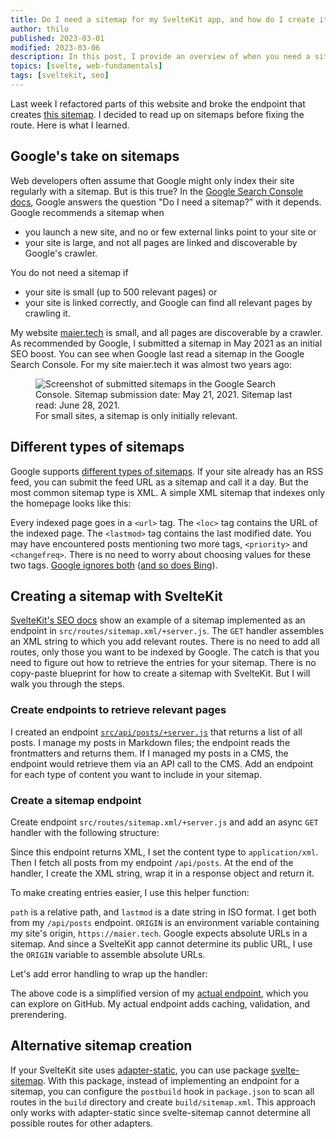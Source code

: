 ```yaml
---
title: Do I need a sitemap for my SvelteKit app, and how do I create it?
author: thilo
published: 2023-03-01
modified: 2023-03-06
description: In this post, I provide an overview of when you need a sitemap, what format it should have, and explain how to create an endpoint for a sitemap in SveltKit.
topics: [svelte, web-fundamentals]
tags: [sveltekit, seo]
---
```


<script>
  import Image from '$lib/components/image.svelte';
  import Highlight from 'svelte-highlight';
  import { javascript, xml} from 'svelte-highlight/languages';
  import sitemap_xml from './sitemap.xml.txt?raw';
  import endpoint_js from './endpoint.js.txt?raw';
  import create_entry_js from './create-entry.js.txt?raw';
  import error_handling_js from './error-handling.js.txt?raw';
</script>

Last week I refactored parts of this website and broke the endpoint that creates <a data-sveltekit-reload href="/sitemap.xml">this sitemap</a>. I decided to read up on sitemaps before fixing the route. Here is what I learned.

## Google's take on sitemaps

Web developers often assume that Google might only index their site regularly with a sitemap. But is this true? In the [Google Search Console docs](https://developers.google.com/search/docs/crawling-indexing/sitemaps/overview#do-i-need-a-sitemap), Google answers the question "Do I need a sitemap?" with it depends. Google recommends a sitemap when

- you launch a new site, and no or few external links point to your site or
- your site is large, and not all pages are linked and discoverable by Google's crawler.

You do not need a sitemap if

- your site is small (up to 500 relevant pages) or
- your site is linked correctly, and Google can find all relevant pages by crawling it.

My website [maier.tech](https://maier.techg) is small, and all pages are discoverable by a crawler. As recommended by Google, I submitted a sitemap in May 2021 as an initial SEO boost. You can see when Google last read a sitemap in the Google Search Console. For my site maier.tech it was almost two years ago:

<figure>
<Image
  ratio={1868/544}
  alt="Screenshot of submitted sitemaps in the Google Search Console. Sitemap submission date: May 21, 2021. Sitemap last read: June 28, 2021."
  url="https://share.mailbox.org/ajax/share/059cb3a003a6d60851f7ccb3a6d6403c84328f7c08a553af/1/8/MjQz/MjQzLzM1OQ?dl=true"
  loading="lazy" />
<figcaption>For small sites, a sitemap is only initially relevant.</figcaption>
</figure>

## Different types of sitemaps

Google supports [different types of sitemaps](https://developers.google.com/search/docs/crawling-indexing/sitemaps/build-sitemap#xml). If your site already has an RSS feed, you can submit the feed URL as a sitemap and call it a day. But the most common sitemap type is XML. A simple XML sitemap that indexes only the homepage looks like this:

<Highlight language={xml} code={sitemap_xml} />

Every indexed page goes in a `<url>` tag. The `<loc>` tag contains the URL of the indexed page. The `<lastmod>` tag contains the last modified date. You may have encountered posts mentioning two more tags, `<priority>` and `<changefreq>`. There is no need to worry about choosing values for these two tags. [Google ignores both](https://developers.google.com/search/docs/crawling-indexing/sitemaps/build-sitemap#xml) ([and so does Bing](https://blogs.bing.com/webmaster/february-2023/The-Importance-of-Setting-the-lastmod-Tag-in-Your-Sitemap)).

## Creating a sitemap with SvelteKit

[SvelteKit's SEO docs](https://kit.svelte.dev/docs/seo#manual-setup-sitemaps) show an example of a sitemap implemented as an endpoint in `src/routes/sitemap.xml/+server.js`. The `GET` handler assembles an XML string to which you add relevant routes. There is no need to add all routes, only those you want to be indexed by Google. The catch is that you need to figure out how to retrieve the entries for your sitemap. There is no copy-paste blueprint for how to create a sitemap with SvelteKit. But I will walk you through the steps.

### Create endpoints to retrieve relevant pages

I created an endpoint [`src/api/posts/+server.js`](https://github.com/maiertech/maier.tech/blob/main/src/routes/api/posts/%2Bserver.js) that returns a list of all posts. I manage my posts in Markdown files; the endpoint reads the frontmatters and returns them. If I managed my posts in a CMS, the endpoint would retrieve them via an API call to the CMS. Add an endpoint for each type of content you want to include in your sitemap.

### Create a sitemap endpoint

Create endpoint `src/routes/sitemap.xml/+server.js` and add an async `GET` handler with the following structure:

<Highlight language={javascript} code={endpoint_js} />

Since this endpoint returns XML, I set the content type to `application/xml`. Then I fetch all posts from my endpoint `/api/posts`. At the end of the handler, I create the XML string, wrap it in a response object and return it.

To make creating entries easier, I use this helper function:

<Highlight language={javascript} code={create_entry_js} />

`path` is a relative path, and `lastmod` is a date string in ISO format. I get both from my `/api/posts` endpoint. `ORIGIN` is an environment variable containing my site's origin, `https://maier.tech`. Google expects absolute URLs in a sitemap. And since a SvelteKit app cannot determine its public URL, I use the `ORIGIN` variable to assemble absolute URLs.

Let's add error handling to wrap up the handler:

<Highlight language={javascript} code={error_handling_js} />

The above code is a simplified version of my [actual endpoint](https://github.com/maiertech/maier.tech/blob/main/src/routes/sitemap.xml/%2Bserver.js), which you can explore on GitHub. My actual endpoint adds caching, validation, and prerendering.

## Alternative sitemap creation

If your SvelteKit site uses [adapter-static](https://kit.svelte.dev/docs/adapter-static), you can use package [svelte-sitemap](https://github.com/bartholomej/svelte-sitemap). With this package, instead of implementing an endpoint for a sitemap, you can configure the `postbuild` hook in `package.json` to scan all routes in the `build` directory and create `build/sitemap.xml`. This approach only works with adapter-static since svelte-sitemap cannot determine all possible routes for other adapters.
